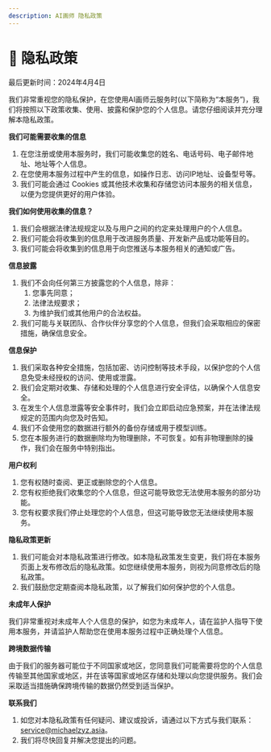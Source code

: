 ```yaml
---
description: AI画师 隐私政策
---
```


# 📕 隐私政策

最后更新时间：2024年4月4日

我们非常重视您的隐私保护，在您使用AI画师云服务时(以下简称为“本服务”)，我们将按照以下政策收集、使用、披露和保护您的个人信息。请您仔细阅读并充分理解本隐私政策。

**我们可能需要收集的信息**

1. 在您注册或使用本服务时，我们可能收集您的姓名、电话号码、电子邮件地址、地址等个人信息。
2. 在您使用本服务过程中产生的信息，如操作日志、访问IP地址、设备型号等。
3. 我们可能会通过 Cookies 或其他技术收集和存储您访问本服务的相关信息，以便为您提供更好的用户体验。

**我们如何使用收集的信息？**

1. 我们会根据法律法规规定以及与用户之间的约定来处理用户的个人信息。
2. 我们可能会将收集到的信息用于改进服务质量、开发新产品或功能等目的。
3. 我们可能会将收集到的信息用于向您推送与本服务相关的通知或广告。

**信息披露**

1. 我们不会向任何第三方披露您的个人信息，除非：
   1. 您事先同意；
   2. 法律法规要求；
   3. 为维护我们或其他用户的合法权益。
2. 我们可能与关联团队、合作伙伴分享您的个人信息，但我们会采取相应的保密措施，确保信息安全。

**信息保护**

1. 我们采取各种安全措施，包括加密、访问控制等技术手段，以保护您的个人信息免受未经授权的访问、使用或泄露。
2. 我们会定期对收集、存储和处理的个人信息进行安全评估，以确保个人信息安全。
3. 在发生个人信息泄露等安全事件时，我们会立即启动应急预案，并在法律法规规定的范围内向您及时告知。
4. 我们不会使用您的数据进行额外的备份存储或用于模型训练。
5. 您在本服务进行的数据删除均为物理删除，不可恢复。如有非物理删除的操作，我们会在服务中特别指出。

**用户权利**

1. 您有权随时查阅、更正或删除您的个人信息。
2. 您有权拒绝我们收集您的个人信息，但这可能导致您无法使用本服务的部分功能。
3. 您有权要求我们停止处理您的个人信息，但这可能导致您无法继续使用本服务。

**隐私政策更新**

1. 我们可能会对本隐私政策进行修改。如本隐私政策发生变更，我们将在本服务页面上发布修改后的隐私政策。如您继续使用本服务，则视为同意修改后的隐私政策。
2. 我们鼓励您定期查阅本隐私政策，以了解我们如何保护您的个人信息。

**未成年人保护**

我们非常重视对未成年人个人信息的保护，如您为未成年人，请在监护人指导下使用本服务，并请监护人帮助您在使用本服务过程中正确处理个人信息。

**跨境数据传输**

由于我们的服务器可能位于不同国家或地区，您同意我们可能需要将您的个人信息传输至其他国家或地区，并在该等国家或地区存储和处理以向您提供服务。我们会采取适当措施确保跨境传输的数据仍然受到适当保护。

**联系我们**

1. 如您对本隐私政策有任何疑问、建议或投诉，请通过以下方式与我们联系：service@michaelzyz.asia。
2. 我们将尽快回复并解决您提出的问题。
